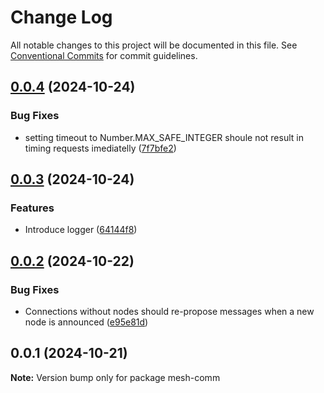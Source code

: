# Change Log

All notable changes to this project will be documented in this file.
See [Conventional Commits](https://conventionalcommits.org) for commit guidelines.

## [0.0.4](https://github.com/pioneer32/mesh-comm/compare/v0.0.3...v0.0.4) (2024-10-24)

### Bug Fixes

- setting timeout to Number.MAX_SAFE_INTEGER shoule not result in timing requests imediatelly ([7f7bfe2](https://github.com/pioneer32/mesh-comm/commit/7f7bfe29743cdbca6ed8d79206f44c05fd7d6600))

## [0.0.3](https://github.com/pioneer32/mesh-comm/compare/v0.0.2...v0.0.3) (2024-10-24)

### Features

- Introduce logger ([64144f8](https://github.com/pioneer32/mesh-comm/commit/64144f8b73560bb6be757d6125822266f9de014e))

## [0.0.2](https://github.com/pioneer32/mesh-comm/compare/v0.0.1...v0.0.2) (2024-10-22)

### Bug Fixes

- Connections without nodes should re-propose messages when a new node is announced ([e95e81d](https://github.com/pioneer32/mesh-comm/commit/e95e81d323f5531659485c8b158fb91a614b2fda))

## 0.0.1 (2024-10-21)

**Note:** Version bump only for package mesh-comm
